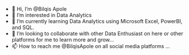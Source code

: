 - 👋 Hi, I’m @Bilqis Apole
- 👀 I’m interested in Data Analytics
- 🌱 I’m currently learning Data Analytics using Microsoft Excel, PowerBI, and SQL. 
- 💞️ I’m looking to collaborate with other Data Enthusiast on here or other platforms for me to learn more and grow...
- 📫 How to reach me @BilqisApole on all social media platforms ...

<!---
bilqisodunola/bilqisodunola is a ✨ special ✨ repository because its `README.md` (this file) appears on your GitHub profile.
You can click the Preview link to take a look at your changes.
--->
